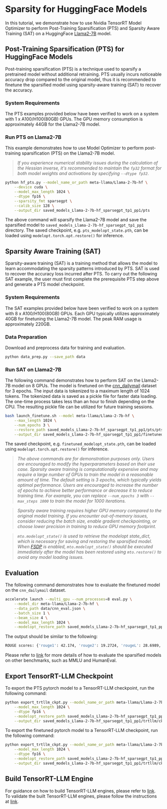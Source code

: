 # Sparsity for HuggingFace Models

In this tutorial, we demonstrate how to use Nvidia TensorRT Model Optimizer to perform Post-Training Sparsification (PTS) and Sparsity Aware Training (SAT) on a HuggingFace [Llama2-7B](https://huggingface.co/meta-llama/Llama-2-7b-hf) model.

## Post-Training Sparsification (PTS) for HuggingFace Models

Post-training sparsification (PTS) is a technique used to sparsify a pretrained model without additional retraining.
PTS usually incurs noticeable accuracy drop compared to the original model, thus it is recommended to finetune the sparsified model using sparsity-aware training (SAT) to recover the accuracy.

### System Requirements

The PTS examples provided below have been verified to work on a system with 1 x A100/H100(80GB) GPUs.
The GPU memory consumption is approximately 44GB for the Llama2-7B model.

### Run PTS on Llama2-7B

This example demonstrates how to use Model Optimizer to perform post-training sparsification (PTS) on the Llama2-7B model.

> *If you experience numerical stability issues during the calculation of the Hessian inverse, it's recommended to maintain the `fp32` format for both model weights and activations by specifying `--dtype fp32`.*

```sh
python hf_pts.py --model_name_or_path meta-llama/Llama-2-7b-hf \
    --device cuda \
    --model_max_length 1024 \
    --dtype fp16 \
    --sparsity_fmt sparsegpt \
    --calib_size 128 \
    --output_dir saved_models_Llama-2-7b-hf_sparsegpt_tp1_pp1/pts
```

The above command will sparsify the Llama2-7B model and save the sparsified model to `saved_models_Llama-2-7b-hf_sparsegpt_tp1_pp1` directory.
The saved checkpoint, e.g. `pts_modelopt_state.pth`,  can be loaded using `modelopt.torch.opt.restore()` for inference.

## Sparsity Aware Training (SAT)

Sparsity-aware training (SAT) is a training method that allows the model to learn accommodating the sparsity patterns
introduced by PTS. SAT is used to recover the accuracy loss incurred after PTS.  To carry out the following SAT example,
the user must first complete the prerequisite PTS step above and generate a PTS model checkpoint.

### System Requirements

The SAT examples provided below have been verified to work on a system with 8 x A100/H100(80GB) GPUs.
Each GPU typically utilizes approximately 40GB for finetuning the Llama2-7B model. The peak RAM usage is approximately 220GB.

### Data Preparation

Download and preprocess data for training and evaluation.

```sh
python data_prep.py --save_path data
```

### Run SAT on Llama2-7B

The following command demonstrates how to perform SAT on the Llama2-7B model on 8 GPUs.
The model is finetuned on the [cnn_dailymail](https://huggingface.co/datasets/cnn_dailymail) dataset for 3 epochs.
The input data is tokenized to a maximum length of 1024 tokens. The tokenized data is saved as a pickle file for faster data loading. The one-time process takes less than an hour to finish depending on the CPU. The resulting pickle file can be utilized for future training sessions.

```sh
bash launch_finetune.sh --model meta-llama/Llama-2-7b-hf \
    --max_length 1024 \
    --num_epochs 3 \
    --restore_path saved_models_Llama-2-7b-hf_sparsegpt_tp1_pp1/pts/pts_modelopt_state.pth \
    --output_dir saved_models_Llama-2-7b-hf_sparsegpt_tp1_pp1/finetuned
```

The saved checkpoint, e.g. `finetuned_modelopt_state.pth`,  can be loaded using `modelopt.torch.opt.restore()` for inference.

> *The above commands are for demonstration purposes only. Users are encouraged to modify the hyperparameters based on their use case. Sparsity aware training is computationally expensive and may require a large number of GPUs to train the model in a reasonable amount of time. The default setting is 3 epochs, which typically yields optimal performance. Users are encouraged to increase the number of epochs to achieve better performance or decrease it to reduce training time. For example, you can replace `--num_epochs 3` with `--max_steps 1000` to train the model for 1000 iterations.*

> *Sparsity aware training requires higher GPU memory compared to the original model training. If you encounter out-of-memory issues, consider reducing the batch size, enable gradient checkpointing, or choose lower precision in training to reduce GPU memory footprint.*

> *`mto.modelopt_state()` is used to retrieve the modelopt state_dict, which is necessary for saving and restoring the sparsified model. When [FSDP](https://pytorch.org/docs/stable/fsdp.html) is enabled, `mto.modelopt_state()` should be executed immediately after the model has been restored using `mto.restore()` to avoid any model loading issues.*

## Evaluation

The following command demonstrates how to evaluate the finetuned model on the `cnn_dailymail` dataset.

```sh
accelerate launch --multi_gpu --num_processes=8 eval.py \
    --model_dir meta-llama/Llama-2-7b-hf \
    --data_path data/cnn_eval.json \
    --batch_size 1 \
    --beam_size 4 \
    --model_max_length 1024 \
    --modelopt_restore_path saved_models_Llama-2-7b-hf_sparsegpt_tp1_pp1/finetuned/finetuned_modelopt_state.pth
```

The output should be similar to the following:

```sh
ROUGE scores: {'rouge1': 42.174, 'rouge2': 19.2724, 'rougeL': 28.6989, 'rougeLsum': 39.1394}
```

Please refer to [link](../llm_eval/README.md#Evaluation-scripts-for-LLM-tasks) for more details of how to evaluate the sparsified models on other benchmarks, such as MMLU and HumanEval.

## Export TensorRT-LLM Checkpoint

To export the PTS pytorch model to a TensorRT-LLM checkpoint, run the following command:

```sh
python export_trtllm_ckpt.py --model_name_or_path meta-llama/Llama-2-7b-hf \
    --model_max_length 1024 \
    --dtype fp16 \
    --modelopt_restore_path saved_models_Llama-2-7b-hf_sparsegpt_tp1_pp1/pts_modelopt_state.pth \
    --output_dir saved_models_Llama-2-7b-hf_sparsegpt_tp1_pp1/trtllm/ckpt_pts
```

To export the finetuned pytorch model to a TensorRT-LLM checkpoint, run the following command:

```sh
python export_trtllm_ckpt.py --model_name_or_path meta-llama/Llama-2-7b-hf \
    --model_max_length 1024 \
    --dtype fp16 \
    --modelopt_restore_path saved_models_Llama-2-7b-hf_sparsegpt_tp1_pp1/finetuned/finetuned_modelopt_state.pth \
    --output_dir saved_models_Llama-2-7b-hf_sparsegpt_tp1_pp1/trtllm/ckpt_finetuned
```

## Build TensorRT-LLM Engine

For guidance on how to build TensorRT-LLM engines, please refer to [link](../llm_ptq/README.md#TensorRT-LLM-Engine-Build).
To validate the built TensorRT-LLM engines, please follow the instructions at [link](../llm_ptq/README.md#TensorRT-LLM-Engine-Validation).
